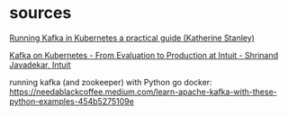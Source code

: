 # sources

[Running Kafka in Kubernetes a practical guide (Katherine Stanley)](https://www.youtube.com/watch?v=hB6BrhFZs5k)


[Kafka on Kubernetes - From Evaluation to Production at Intuit - Shrinand Javadekar, Intuit](https://www.youtube.com/watch?v=1SBxxMzlLAc)


running kafka (and zookeeper) with Python  go docker: https://needablackcoffee.medium.com/learn-apache-kafka-with-these-python-examples-454b5275109e
